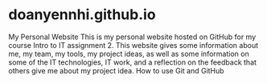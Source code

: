 # doanyennhi.github.io
My Personal Website
This is my personal website hosted on GitHub for my course Intro to IT assignment 2. This website gives some information about me, my team, my tools, my project ideas, as well as
some information on some of the IT technologies, IT work, and a reflection on the feedback that others give me about my project idea. 
How to use Git and GitHub